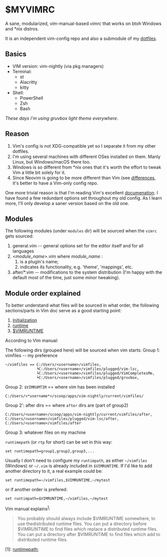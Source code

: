 # $MYVIMRC
A sane, modularized, vim-manual-based *vimrc* that works on btoh Windows and \*nix distros.

It is an independent vim-config repo and also a submodule of my [dotfiles](ihttps://github.com/Linerre/voidrice).

## Basics
- VIM version: vim-nightly (via pkg managers)
- Terminal: 
    - st
    - Alacritty
    - kitty
- Shell: 
    - PowerShell
    - Zsh
    - Bash

*These days I'm using gruvbox light theme everywhere*.

## Reason
1. Vim's config is not XDG-compatible yet so I separate it from my other dotfiles. 
2. I'm using several machines with different OSes installed on them. Manly Linux, but Windows/macOS there too. 
3. Windows is so different from \*nix ones that it's worth the effort to tweak Vim a little bit solely for it.  
4. Since Neovim is going to be more different than Vim (see [differences](https://neovim.io/doc/user/vim_diff.html), it's better to have a Vim-only config repo.

One more trivial reason is that I'm reading Vim's excellent [documenation](https://vimhelp.org). I have found a few redundant options set throughout my old config. As I learn more, I'll only develop a saner version based on the old one.

## Modules
The following modules (under `modules` dir) will be sourced when the `vimrc` gets sourced:
1. general.vim -- general options set for the editor itself and for all languages  
2. <*module_name*>.vim where *module_name* :
    1. is a plugin's name;
    2. indicates its functionality, e.g. 'theme', 'mappings', etc.
3. after/\*.vim -- modifications to the system distribution (I'm happy with the default most of the time, just some minor tweaking).

## Module order explained
To better understand what files will be sourced in what order, the following sections/parts in Vim doc serve as a good starting point:
1. [Initialization](https://vimhelp.org/starting.txt.html#initialization)
2. [runtime](https://vimhelp.org/repeat.txt.html#%3Aruntime)
3. [$VIMRUNTIME](https://vimhelp.org/starting.txt.html#%24VIMRUNTIME)

According to Vim manual:

The following dirs (grouped here) will be sourced when vim starts:
Group 1: vimfiles -- my preference

    ~/vimfiles == C:/Users/<username>/vimfiles,
                  ┕C:/Users/<username>/vimfiles/plugged/vim-lsc,
                  ┕C:/Users/<username>/vimfiles/plugged/VimCompletesMe,
                  ┕C:/Users/<username>/vimfiles/plugged/gruvbox,
               
Group 2: `$VIMRUMTIM` == where vim has been installed

    C:/Users/<*username*>/scoop/apps/vim-nightly/current/vimfiles/

Group 2': after dirs == where `after` dirs are (part of group2)

    C:/Users/<username>/scoop/apps/vim-nightly/current/vimfiles/after,
    C:/Users/<username>/vimfiles/plugged/vim-lsc/after,
    C:/Users/<username>/vimfiles/after

Group 3: whatever files on my machine

`runtimepath` (or `rtp` for short) can be set in this way:

    set runtimepath=group1,group2,group3,...

Usually I don't need to configure my `runtimpath`, as either `~/vimfiles` (Windows) or `~/.vim` is already included in `$VIMRUNTIME`. If I'd like to add another directory to it, a real example could be:

    set runtimepath=~/vimfiles,$VIMRUNTIME,~/mytest

or if another order is prefered:

    set runtimpath=$VIMRUNTIME,~/vimfiles,~/mytest

Vim manual explains<sup>[1](#myft1)</sup>:
>You probably should always include $VIMRUNTIME somewhere, to use thedistributed runtime files.  You can put a directory before $VIMRUNTIME to find files which replace a distributed runtime files.  You can put a directory after $VIMRUNTIME to find files which add to distributed runtime files.

<a name="myft1">[1]</a>: [runtimepath](https://vimhelp.org/options.txt.html#%27runtimepath%27);
